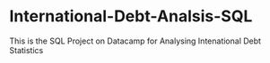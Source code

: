 # International-Debt-Analsis-SQL
This is the SQL Project on Datacamp for Analysing Intenational Debt Statistics
